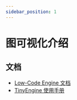 ```yaml
---
sidebar_position: 1
---
```


# 图可视化介绍

## 文档

- [Low-Code Engine 文档](https://lowcode-engine.cn/site/docs/guide/quickStart/intro)
- [TinyEngine 使用手册](https://opentiny.design/tiny-engine#/help-center/course/engine)
